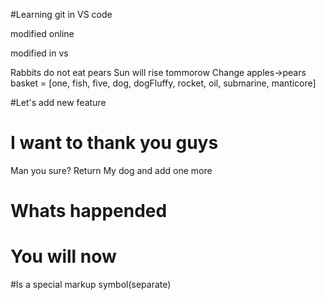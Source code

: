 #Learning git in VS code

modified online

modified in vs

Rabbits do not eat pears
Sun will rise tommorow
Change apples->pears
basket = [one, fish, five, dog, dogFluffy, rocket, oil, submarine, manticore]

#Let's add new feature
# I want to thank you guys
Man you sure? Return My dog and add one more
# Whats happended
# You will now
#Is a special markup symbol(separate)